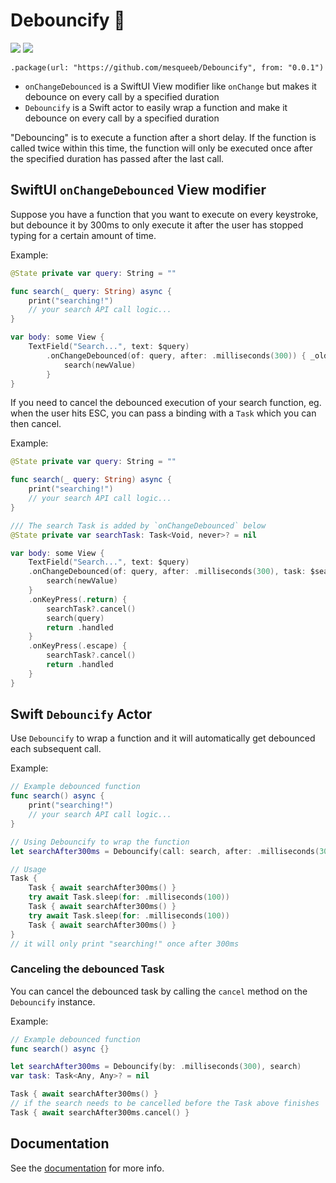 # Debouncify 🔂

[![](https://img.shields.io/endpoint?url=https%3A%2F%2Fswiftpackageindex.com%2Fapi%2Fpackages%2Fmesqueeb%2FDebouncify%2Fbadge%3Ftype%3Dswift-versions)](https://swiftpackageindex.com/mesqueeb/Debouncify)
[![](https://img.shields.io/endpoint?url=https%3A%2F%2Fswiftpackageindex.com%2Fapi%2Fpackages%2Fmesqueeb%2FDebouncify%2Fbadge%3Ftype%3Dplatforms)](https://swiftpackageindex.com/mesqueeb/Debouncify)

```
.package(url: "https://github.com/mesqueeb/Debouncify", from: "0.0.1")
```

- `onChangeDebounced` is a SwiftUI View modifier like `onChange` but makes it debounce on every call by a specified duration
- `Debouncify` is a Swift actor to easily wrap a function and make it debounce on every call by a specified duration

"Debouncing" is to execute a function after a short delay. If the function is called twice within this time, the function will only be executed once after the specified duration has passed after the last call.

## SwiftUI `onChangeDebounced` View modifier

Suppose you have a function that you want to execute on every keystroke, but debounce it by 300ms to only execute it after the user has stopped typing for a certain amount of time.

Example:

```swift
@State private var query: String = ""

func search(_ query: String) async {
    print("searching!")
    // your search API call logic...
}

var body: some View {
    TextField("Search...", text: $query)
        .onChangeDebounced(of: query, after: .milliseconds(300)) { _oldValue, newValue in
            search(newValue)
        }
}
```

If you need to cancel the debounced execution of your search function, eg. when the user hits ESC, you can pass a binding with a `Task` which you can then cancel.

Example:

```swift
@State private var query: String = ""

func search(_ query: String) async {
    print("searching!")
    // your search API call logic...
}

/// The search Task is added by `onChangeDebounced` below
@State private var searchTask: Task<Void, never>? = nil

var body: some View {
    TextField("Search...", text: $query)
    .onChangeDebounced(of: query, after: .milliseconds(300), task: $searchTask) { _oldValue, newValue in
        search(newValue)
    }
    .onKeyPress(.return) {
        searchTask?.cancel()
        search(query)
        return .handled
    }
    .onKeyPress(.escape) {
        searchTask?.cancel()
        return .handled
    }
}
```

## Swift `Debouncify` Actor

Use `Debouncify` to wrap a function and it will automatically get debounced each subsequent call.

Example:

```swift
// Example debounced function
func search() async {
    print("searching!")
    // your search API call logic...
}

// Using Debouncify to wrap the function
let searchAfter300ms = Debouncify(call: search, after: .milliseconds(300))

// Usage
Task {
    Task { await searchAfter300ms() }
    try await Task.sleep(for: .milliseconds(100))
    Task { await searchAfter300ms() }
    try await Task.sleep(for: .milliseconds(100))
    Task { await searchAfter300ms() }
}
// it will only print "searching!" once after 300ms
```

### Canceling the debounced Task

You can cancel the debounced task by calling the `cancel` method on the `Debouncify` instance.

Example:

```swift
// Example debounced function
func search() async {}

let searchAfter300ms = Debouncify(by: .milliseconds(300), search)
var task: Task<Any, Any>? = nil

Task { await searchAfter300ms() }
// if the search needs to be cancelled before the Task above finishes
Task { await searchAfter300ms.cancel() }
```

## Documentation

See the [documentation](https://swiftpackageindex.com/mesqueeb/Debouncify/main/documentation/Debouncify) for more info.
